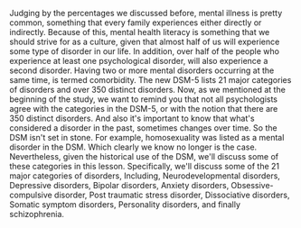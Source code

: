Judging by the percentages we discussed before, mental illness is pretty
common, something that every family experiences either directly or indirectly.
Because of this, mental health literacy is something that we should strive for
as a culture, given that almost half of us will experience some type of
disorder in our life. In addition, over half of the people who experience at
least one psychological disorder, will also experience a second disorder.
Having two or more mental disorders occurring at the same time, is termed
comorbidity. The new DSM-5 lists 21 major categories of disorders and over 350
distinct disorders. Now, as we mentioned at the beginning of the study, we want
to remind you that not all psychologists agree with the categories in the
DSM-5, or with the notion that there are 350 distinct disorders. And also it's
important to know that what's considered a disorder in the past, sometimes
changes over time. So the DSM isn't set in stone. For example, homosexuality
was listed as a mental disorder in the DSM. Which clearly we know no longer is
the case. Nevertheless, given the historical use of the DSM, we'll discuss some
of these categories in this lesson. Specifically, we'll discuss some of the 21
major categories of disorders, Including, Neurodevelopmental disorders,
Depressive disorders, Bipolar disorders, Anxiety disorders,
Obsessive-compulsive disorder, Post traumatic stress disorder, Dissociative
disorders, Somatic symptom disorders, Personality disorders, and finally
schizophrenia.
